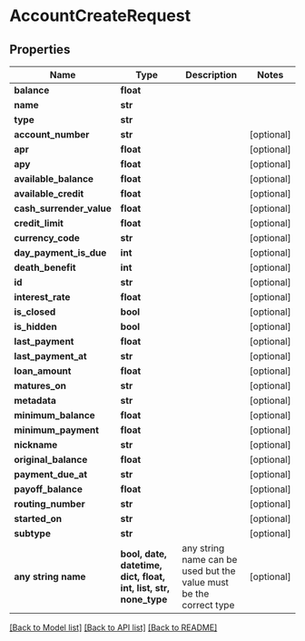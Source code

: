 # AccountCreateRequest


## Properties
Name | Type | Description | Notes
------------ | ------------- | ------------- | -------------
**balance** | **float** |  | 
**name** | **str** |  | 
**type** | **str** |  | 
**account_number** | **str** |  | [optional] 
**apr** | **float** |  | [optional] 
**apy** | **float** |  | [optional] 
**available_balance** | **float** |  | [optional] 
**available_credit** | **float** |  | [optional] 
**cash_surrender_value** | **float** |  | [optional] 
**credit_limit** | **float** |  | [optional] 
**currency_code** | **str** |  | [optional] 
**day_payment_is_due** | **int** |  | [optional] 
**death_benefit** | **int** |  | [optional] 
**id** | **str** |  | [optional] 
**interest_rate** | **float** |  | [optional] 
**is_closed** | **bool** |  | [optional] 
**is_hidden** | **bool** |  | [optional] 
**last_payment** | **float** |  | [optional] 
**last_payment_at** | **str** |  | [optional] 
**loan_amount** | **float** |  | [optional] 
**matures_on** | **str** |  | [optional] 
**metadata** | **str** |  | [optional] 
**minimum_balance** | **float** |  | [optional] 
**minimum_payment** | **float** |  | [optional] 
**nickname** | **str** |  | [optional] 
**original_balance** | **float** |  | [optional] 
**payment_due_at** | **str** |  | [optional] 
**payoff_balance** | **float** |  | [optional] 
**routing_number** | **str** |  | [optional] 
**started_on** | **str** |  | [optional] 
**subtype** | **str** |  | [optional] 
**any string name** | **bool, date, datetime, dict, float, int, list, str, none_type** | any string name can be used but the value must be the correct type | [optional]

[[Back to Model list]](../README.md#documentation-for-models) [[Back to API list]](../README.md#documentation-for-api-endpoints) [[Back to README]](../README.md)


